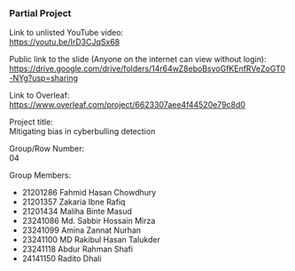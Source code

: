 ### Partial Project

Link to unlisted YouTube video: <br>
https://youtu.be/IrD3CJqSx68

Public link to the slide (Anyone on the internet can view without login): <br>
https://drive.google.com/drive/folders/14r64wZ8eboBsyoGfKEnfRVeZoGT0-NYg?usp=sharing

Link to Overleaf: <br>
https://www.overleaf.com/project/6623307aee4f44520e79c8d0

Project title: <br>
Mitigating bias in cyberbulling detection

Group/Row Number: <br>
04

Group Members: <br>
- 21201286 Fahmid Hasan Chowdhury
- 21201357 Zakaria Ibne Rafiq
- 21201434 Maliha Binte Masud
- 23241086 Md. Sabbir Hossain Mirza
- 23241099 Amina Zannat Nurhan
- 23241100 MD Rakibul Hasan Talukder
- 23241118 Abdur Rahman Shafi
- 24141150 Radito Dhali
